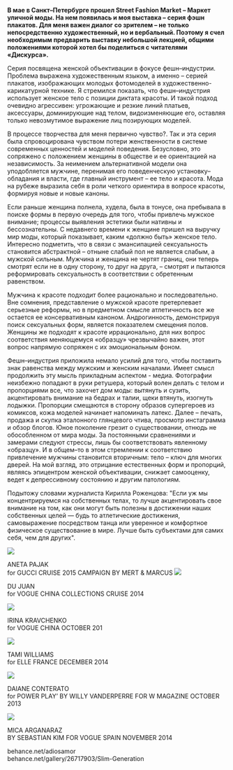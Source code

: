 **В мае в Санкт–Петербурге прошел Street Fashion Market – Маркет уличной моды. На нем появилась и моя выставка – серия фэшн плакатов. Для меня важен диалог со зрителем – не только непосредственно художественный, но и вербальный. Поэтому я счел необходимым предварить выставку небольшой лекцией, общими положениями которой хотел бы поделиться с читателями «Дискурса».**

Серия посвящена женской объективации в фокусе фешн–индустрии. Проблема выражена художественным языком, а именно – серией плакатов, изображающих молодых фотомоделей в художественно-карикатурной технике. Я стремился показать, что фешн–индустрия использует женское тело с позиции диктата красоты. И такой подход очевидно агрессивен: угрожающие и резкие линий платьев, аксессуары, доминирующие над телом, видоизменяющие его, оставляя только невозмутимое выражение лиц позирующих моделей.

В процессе творчества для меня первично чувство?. Так и эта серия была спровоцирована чувством потери женственности в системе современных ценностей и моделей поведения. Безусловно, это сопряжено с положением женщины в обществе и ее ориентацией на независимость. За неимением альтернативной модели она уподобляется мужчине, перенимая его поведенческую установку– обладания и власти, где главный инструмент – ее тело и красота. Мода на рубеже выразила себя в роли четкого ориентира в вопросе красоты, формируя новые и новые каноны. 

Если раньше женщина полнела, худела, была в тонусе, она пребывала в поиске формы в первую очередь для того, чтобы привлечь мужское внимание; процессы выявления эстетики были нативны и бессознательны. С недавнего времени к женщине пришел на выручку мир моды, который показывает, каким «должно быть» женское тело. Интересно подметить, что в связи с эмансипацией сексуальность становится абстрактной – отныне слабый пол не является слабым, а мужской сильным. Мужчина и женщина не чертят границ, они теперь смотрят если не в одну сторону, то друг на друга, – смотрят и пытаются реформировать сексуальность в соответствии с обретенным равенством.

Мужчина к красоте подходит более рационально и последовательно. Вне сомнения, представление о мужской красоте претерпевает серьезные реформы, но в предметном смысле атлетичность все же остается ее консервативным каноном. Андрогинность, демонстрируя поиск сексуальных форм, является показателем смещения полов. Женщины же подходят к красоте иррационально, для них вопрос соответствия меняющемуся «образцу» чрезвычайно важен, этот вопрос напрямую сопряжен с их эмоциональным фоном.

Фешн–индустрия приложила немало усилий для того, чтобы поставить знак равенства между мужским и женским началами. Имеет смысл продолжить эту мысль прикладным аспектом - медиа. Фотографии неизбежно попадают в руки ретушера, который волен делать с телом и пропорциями все, что захочет дом моды: вытянуть и сузить, акцентировать внимание на бедрах и талии, щеки втянуть, изогнуть лодыжки. Пропорции смещаются в сторону образов супергероев из комиксов, кожа моделей начинает напоминать латекс. Далее – печать, продажа и скупка эталонного глянцевого чтива, просмотр инстаграмма и обзор блогов. Юное поколение грезит о существовании, отнюдь не обособленном от мира моды. За постоянными сравнениями и замерами следуют стрессы, лишь бы соответствовать явленному «образцу». И в общем–то в этом стремлении к соответствию привлечение мужчины становится вторичным: тело – ключ для многих дверей. На мой взгляд, это отрицание естественных форм и пропорций, являясь эпицентром женской объективации, снижает самооценку, ведет к депрессивному состоянию и другим патологиям.

Подытожу словами журналиста Кирилла Роженцова: "Если уж мы концентрируемся на собственных телах, то лучше акцентировать свое внимание на том, как они могут быть полезны в достижении наших собственных целей — будь то атлетические достижения, самовыражение посредством танца или уверенное и комфортное физическое существование в мире. Лучше быть субъектами для самих себя, чем для других".

![](https://assets.discours.io/unsafe/900x/production/image/f79e4db0-a54a-11e8-bfc7-9b5979ddfe3f.jpeg)

ANETA PAJAK  
for GUCCI CRUISE 2015 CAMPAIGN BY MERT & MARCUS ![](https://assets.discours.io/unsafe/900x/production/image/f7f9db30-a54a-11e8-bfc7-9b5979ddfe3f.jpeg)

DU JUAN   
for VOGUE CHINA COLLECTIONS CRUISE 2014

![](https://assets.discours.io/unsafe/900x/production/image/f87c78b0-a54a-11e8-bfc7-9b5979ddfe3f.jpeg)

IRINA KRAVCHENKO  
for VOGUE CHINA OCTOBER 201

![](https://assets.discours.io/unsafe/900x/production/image/f8cbaa20-a54a-11e8-bfc7-9b5979ddfe3f.jpeg)

TAMI WILLIAMS  
for ELLE FRANCE DECEMBER 2014

![](https://assets.discours.io/unsafe/900x/production/image/f9122900-a54a-11e8-bfc7-9b5979ddfe3f.jpeg)

DAIANE CONTERATO  
for POWER PLAY’ BY WILLY VANDERPERRE FOR W MAGAZINE OCTOBER 2013

![](https://assets.discours.io/unsafe/900x/production/image/f9685f50-a54a-11e8-bfc7-9b5979ddfe3f.jpeg)

MICA ARGANARAZ   
BY SEBASTIAN KIM FOR VOGUE SPAIN NOVEMBER 2014

  
behance.net/adiosamor  
behance.net/gallery/26717903/Slim-Generation
